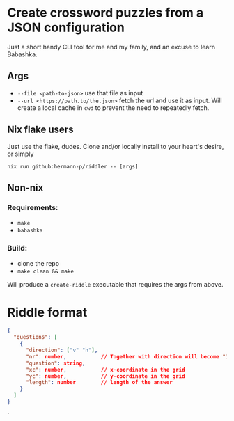 # Create crossword puzzles from a JSON configuration

Just a short handy CLI tool for me and my family, and an excuse to learn
Babashka.

## Args

- `--file <path-to-json>` use that file as input
- `--url <https://path.to/the.json>` fetch the url and use it as input. Will
  create a local cache in `cwd` to prevent the need to repeatedly fetch.

## Nix flake users

Just use the flake, dudes. Clone and/or locally install to your heart's desire,
or simply

`nix run github:hermann-p/riddler -- [args]`

## Non-nix

### Requirements:

- `make`
- `babashka`

### Build:

- clone the repo
- `make clean && make`

Will produce a `create-riddle` executable that requires the args from above.

# Riddle format

``` json
{
  "questions": [
    { 
      "direction": ["v" "h"],
      "nr": number,           // Together with direction will become "1 horizontal" etc.  
      "question": string,
      "xc": number,           // x-coordinate in the grid
      "yc": number,           // y-coordinate in the grid
      "length": number        // length of the answer
    }
  ]
}
```

`
